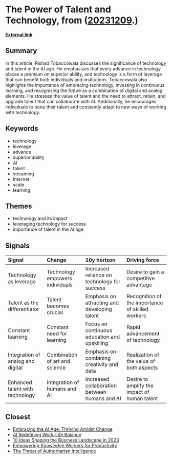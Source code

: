 # __The Power of Talent and Technology__, from ([20231209](https://kghosh.substack.com/p/20231209).)

__[External link](https://pgsignal.com/2023/09/05/in-the-ai-era-why-talent-will-matter-even-more/?utm_source=substack&utm_medium=email)__



## Summary

In this article, Rishad Tobaccowala discusses the significance of technology and talent in the AI age. He emphasizes that every advance in technology places a premium on superior ability, and technology is a form of leverage that can benefit both individuals and institutions. Tobaccowala also highlights the importance of embracing technology, investing in continuous learning, and recognizing the future as a combination of digital and analog elements. He stresses the value of talent and the need to attract, retain, and upgrade talent that can collaborate with AI. Additionally, he encourages individuals to hone their talent and constantly adapt to new ways of working with technology.

## Keywords

* technology
* leverage
* advance
* superior ability
* AI
* talent
* streaming
* Internet
* scale
* learning

## Themes

* technology and its impact
* leveraging technology for success
* importance of talent in the AI age

## Signals

| Signal                            | Change                          | 10y horizon                                   | Driving force                                    |
|:----------------------------------|:--------------------------------|:----------------------------------------------|:-------------------------------------------------|
| Technology as leverage            | Technology empowers individuals | Increased reliance on technology for success  | Desire to gain a competitive advantage           |
| Talent as the differentiator      | Talent becomes crucial          | Emphasis on attracting and developing talent  | Recognition of the importance of skilled workers |
| Constant learning                 | Constant need for learning      | Focus on continuous education and upskilling  | Rapid advancement of technology                  |
| Integration of analog and digital | Combination of art and science  | Emphasis on combining creativity and data     | Realization of the value of both aspects         |
| Enhanced talent with technology   | Integration of humans and AI    | Increased collaboration between humans and AI | Desire to amplify the impact of human talent     |

## Closest

* [Embracing the AI Age: Thriving Amidst Change](23a3410059759ba4214235628d4ebd4b)
* [AI Redefining Work-Life Balance](bc5ff4c170f1f63b34eb7ca70775d8d7)
* [10 Ideas Shaping the Business Landscape in 2023](0d5cc4e60484c56f76248ad109ad9c04)
* [Empowering Knowledge Workers for Productivity](c407a926fe431205488024f43c47a801)
* [The Threat of Authoritarian Intelligence](0ba4fa557cd2aae4760bd7a2abca844e)